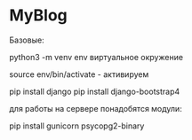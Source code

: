 # MyBlog

Базовые:

python3 -m venv env  виртуальное окружение

source env/bin/activate - активируем



pip install django
pip install django-bootstrap4



для работы на сервере понадобятся модули:

pip install gunicorn psycopg2-binary
